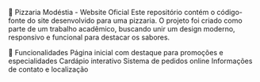 🍕 Pizzaria Modéstia - Website Oficial
Este repositório contém o código-fonte do site desenvolvido para uma pizzaria.
O projeto foi criado como parte de um trabalho acadêmico, buscando unir um design moderno, responsivo e funcional para destacar os sabores.

🎯 Funcionalidades
Página inicial com destaque para promoções e especialidades
Cardápio interativo
Sistema de pedidos online
Informações de contato e localização
